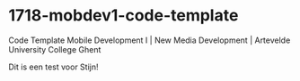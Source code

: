 # 1718-mobdev1-code-template
Code Template Mobile Development I | New Media Development | Artevelde University College Ghent


Dit is een test voor Stijn!
